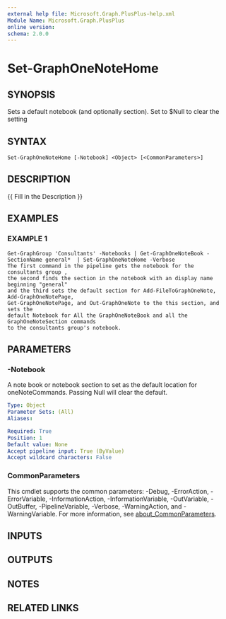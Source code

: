 ```yaml
---
external help file: Microsoft.Graph.PlusPlus-help.xml
Module Name: Microsoft.Graph.PlusPlus
online version:
schema: 2.0.0
---
```


# Set-GraphOneNoteHome

## SYNOPSIS
Sets a default notebook (and optionally section).
Set to $Null to clear the setting

## SYNTAX

```
Set-GraphOneNoteHome [-Notebook] <Object> [<CommonParameters>]
```

## DESCRIPTION
{{ Fill in the Description }}

## EXAMPLES

### EXAMPLE 1
```
Get-GraphGroup 'Consultants' -Notebooks | Get-GraphOneNoteBook -SectionName general*  | Set-GraphOneNoteHome -Verbose
The first command in the pipeline gets the notebook for the consultants group ,
the second finds the section in the notebook with an display name beginning "general"
and the third sets the default section for Add-FileToGraphOneNote, Add-GraphOneNotePage,
Get-GraphOneNotePage, and Out-GraphOneNote to the this section, and sets the
default Notebook for All the GraphOneNoteBook and all the GraphOneNoteSection commands
to the consultants group's notebook.
```

## PARAMETERS

### -Notebook
A note book or notebook section to set as the default location for oneNoteCommands.
Passing Null will clear the default.

```yaml
Type: Object
Parameter Sets: (All)
Aliases:

Required: True
Position: 1
Default value: None
Accept pipeline input: True (ByValue)
Accept wildcard characters: False
```

### CommonParameters
This cmdlet supports the common parameters: -Debug, -ErrorAction, -ErrorVariable, -InformationAction, -InformationVariable, -OutVariable, -OutBuffer, -PipelineVariable, -Verbose, -WarningAction, and -WarningVariable. For more information, see [about_CommonParameters](http://go.microsoft.com/fwlink/?LinkID=113216).

## INPUTS

## OUTPUTS

## NOTES

## RELATED LINKS
